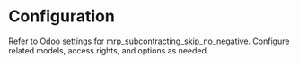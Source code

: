 # Configuration

Refer to Odoo settings for mrp_subcontracting_skip_no_negative. Configure related models, access rights, and options as needed.
